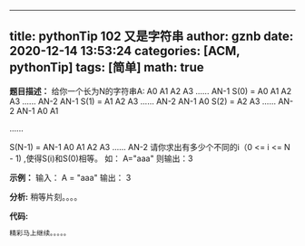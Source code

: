 
---
title: pythonTip 102 又是字符串
author: gznb
date: 2020-12-14 13:53:24
categories: [ACM, pythonTip]
tags: [简单]
math: true
---

**题目描述：**
给你一个长为N的字符串A: A0 A1 A2 A3 ...... AN-1
S(0)   = A0 A1 A2 A3 ...... AN-2 AN-1 
S(1)   = A1 A2 A3 ...... AN-2 AN-1 A0 
S(2)   = A2 A3 ...... AN-2 AN-1 A0 A1 

......

S(N-1) = AN-1 A0 A1 A2 A3 ...... AN-2 
请你求出有多少个不同的i（0 <= i <= N - 1) ,使得S(i)和S(0)相等。
如：
A="aaa"
则输出：3

**示例：**
输入：
A = "aaa"
输出：
3


**分析:**
稍等片刻。。。。

**代码:**
```python
精彩马上继续。。。。。
```
